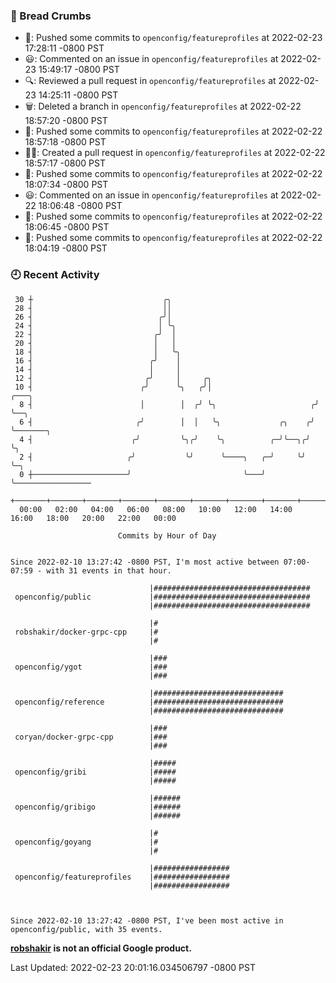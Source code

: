 ### 🍞 Bread Crumbs

 * 🚢: Pushed some commits to `openconfig/featureprofiles` at 2022-02-23 17:28:11 -0800 PST
 * 😃: Commented on an issue in `openconfig/featureprofiles` at 2022-02-23 15:49:17 -0800 PST
 * 🔍: Reviewed a pull request in  `openconfig/featureprofiles` at 2022-02-23 14:25:11 -0800 PST
 * 🗑: Deleted a branch in `openconfig/featureprofiles` at 2022-02-22 18:57:20 -0800 PST
 * 🚢: Pushed some commits to `openconfig/featureprofiles` at 2022-02-22 18:57:18 -0800 PST
 * ✍🏼: Created a pull request in `openconfig/featureprofiles` at 2022-02-22 18:57:17 -0800 PST
 * 🚢: Pushed some commits to `openconfig/featureprofiles` at 2022-02-22 18:07:34 -0800 PST
 * 😃: Commented on an issue in `openconfig/featureprofiles` at 2022-02-22 18:06:48 -0800 PST
 * 🚢: Pushed some commits to `openconfig/featureprofiles` at 2022-02-22 18:06:45 -0800 PST
 * 🚢: Pushed some commits to `openconfig/featureprofiles` at 2022-02-22 18:04:19 -0800 PST

### 🕘 Recent Activity
```
 30 ┼                             ╭╮
 28 ┤                             ││
 26 ┤                            ╭╯│
 24 ┤                            │ ╰╮
 22 ┤                           ╭╯  │
 20 ┤                           │   │
 18 ┤                           │   ╰╮
 16 ┤                          ╭╯    │
 14 ┤                          │     │
 12 ┤                         ╭╯     │     ╭╮
 10 ┤                        ╭╯      ╰╮   ╭╯│                       ╭───╮
  8 ┤                        │        │  ╭╯ ╰╮                     ╭╯   ╰──╮
  6 ┤                       ╭╯        │  │   ╰╮             ╭╮    ╭╯       ╰───────╮
  4 ┤                      ╭╯         ╰╮╭╯    ╰╮          ╭─╯╰──╮╭╯                ╰╮
  2 ┤                     ╭╯           ╰╯      ╰────╮   ╭─╯     ╰╯                  ╰─╮
  0 ┼─────────────────────╯                         ╰───╯                             ╰─────────────────
    +───────+───────+───────+───────+───────+───────+───────+───────+───────+───────+───────+───────+────
  00:00   02:00   04:00   06:00   08:00   10:00   12:00   14:00   16:00   18:00   20:00   22:00   00:00   

						Commits by Hour of Day


Since 2022-02-10 13:27:42 -0800 PST, I'm most active between 07:00-07:59 - with 31 events in that hour.

```



```
                               |###################################
 openconfig/public             |###################################
                               |###################################

                               |#
 robshakir/docker-grpc-cpp     |#
                               |#

                               |###
 openconfig/ygot               |###
                               |###

                               |#############################
 openconfig/reference          |#############################
                               |#############################

                               |###
 coryan/docker-grpc-cpp        |###
                               |###

                               |#####
 openconfig/gribi              |#####
                               |#####

                               |######
 openconfig/gribigo            |######
                               |######

                               |#
 openconfig/goyang             |#
                               |#

                               |#################
 openconfig/featureprofiles    |#################
                               |#################



Since 2022-02-10 13:27:42 -0800 PST, I've been most active in openconfig/public, with 35 events.

```
**[robshakir](mailto:robjs@google.com) is not an official Google product.**  


Last Updated: 2022-02-23 20:01:16.034506797 -0800 PST
